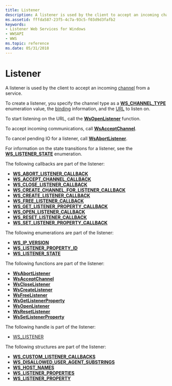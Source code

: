 ```yaml
---
title: Listener
description: A listener is used by the client to accept an incoming channel from a service.
ms.assetid: fffda587-23f5-4c7a-93c5-f03d9d3fafb2
keywords:
- Listener Web Services for Windows
- WWSAPI
- WWS
ms.topic: reference
ms.date: 05/31/2018
---
```


# Listener

A listener is used by the client to accept an incoming [channel](channel.md) from a service.

To create a listener, you specify the channel type as a [**WS\_CHANNEL\_TYPE**](/windows/desktop/api/WebServices/ne-webservices-ws_channel_type) enumeration value, the [binding](binding.md) information, and the [URL](url.md) to listen on.


To start listening on the URL, call the [**WsOpenListener**](/windows/desktop/api/WebServices/nf-webservices-wsopenlistener) function.

To accept incoming communications, call [**WsAcceptChannel**](/windows/desktop/api/WebServices/nf-webservices-wsacceptchannel).

To cancel pending IO for a listener, call [**WsAbortListener**](/windows/desktop/api/WebServices/nf-webservices-wsabortlistener).

For information on the state transitions for a listener, see the [**WS\_LISTENER\_STATE**](/windows/desktop/api/WebServices/ne-webservices-ws_listener_state) enumeration.

The following callbacks are part of the listener:

-   [**WS\_ABORT\_LISTENER\_CALLBACK**](/windows/desktop/api/WebServices/nc-webservices-ws_abort_listener_callback)
-   [**WS\_ACCEPT\_CHANNEL\_CALLBACK**](/windows/desktop/api/WebServices/nc-webservices-ws_accept_channel_callback)
-   [**WS\_CLOSE\_LISTENER\_CALLBACK**](/windows/desktop/api/WebServices/nc-webservices-ws_close_listener_callback)
-   [**WS\_CREATE\_CHANNEL\_FOR\_LISTENER\_CALLBACK**](/windows/desktop/api/WebServices/nc-webservices-ws_create_channel_for_listener_callback)
-   [**WS\_CREATE\_LISTENER\_CALLBACK**](/windows/desktop/api/WebServices/nc-webservices-ws_create_listener_callback)
-   [**WS\_FREE\_LISTENER\_CALLBACK**](/windows/desktop/api/WebServices/nc-webservices-ws_free_listener_callback)
-   [**WS\_GET\_LISTENER\_PROPERTY\_CALLBACK**](/windows/desktop/api/WebServices/nc-webservices-ws_get_listener_property_callback)
-   [**WS\_OPEN\_LISTENER\_CALLBACK**](/windows/desktop/api/WebServices/nc-webservices-ws_open_listener_callback)
-   [**WS\_RESET\_LISTENER\_CALLBACK**](/windows/desktop/api/WebServices/nc-webservices-ws_reset_listener_callback)
-   [**WS\_SET\_LISTENER\_PROPERTY\_CALLBACK**](/windows/desktop/api/WebServices/nc-webservices-ws_set_listener_property_callback)

The following enumerations are part of the listener:

-   [**WS\_IP\_VERSION**](/windows/desktop/api/WebServices/ne-webservices-ws_ip_version)
-   [**WS\_LISTENER\_PROPERTY\_ID**](/windows/desktop/api/WebServices/ne-webservices-ws_listener_property_id)
-   [**WS\_LISTENER\_STATE**](/windows/desktop/api/WebServices/ne-webservices-ws_listener_state)

The following functions are part of the listener:

-   [**WsAbortListener**](/windows/desktop/api/WebServices/nf-webservices-wsabortlistener)
-   [**WsAcceptChannel**](/windows/desktop/api/WebServices/nf-webservices-wsacceptchannel)
-   [**WsCloseListener**](/windows/desktop/api/WebServices/nf-webservices-wscloselistener)
-   [**WsCreateListener**](/windows/desktop/api/WebServices/nf-webservices-wscreatelistener)
-   [**WsFreeListener**](/windows/desktop/api/WebServices/nf-webservices-wsfreelistener)
-   [**WsGetListenerProperty**](/windows/desktop/api/WebServices/nf-webservices-wsgetlistenerproperty)
-   [**WsOpenListener**](/windows/desktop/api/WebServices/nf-webservices-wsopenlistener)
-   [**WsResetListener**](/windows/desktop/api/WebServices/nf-webservices-wsresetlistener)
-   [**WsSetListenerProperty**](/windows/desktop/api/WebServices/nf-webservices-wssetlistenerproperty)

The following handle is part of the listener:

-   [WS\_LISTENER](ws-listener.md)

The following structures are part of the listener:

-   [**WS\_CUSTOM\_LISTENER\_CALLBACKS**](/windows/desktop/api/WebServices/ns-webservices-ws_custom_listener_callbacks)
-   [**WS\_DISALLOWED\_USER\_AGENT\_SUBSTRINGS**](/windows/desktop/api/WebServices/ns-webservices-ws_disallowed_user_agent_substrings)
-   [**WS\_HOST\_NAMES**](/windows/desktop/api/WebServices/ns-webservices-ws_host_names)
-   [**WS\_LISTENER\_PROPERTIES**](/windows/desktop/api/WebServices/ns-webservices-ws_listener_properties)
-   [**WS\_LISTENER\_PROPERTY**](/windows/desktop/api/WebServices/ns-webservices-ws_listener_property)

 

 





